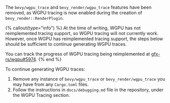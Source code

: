 The `bevy/wgpu_trace` and `bevy_render/wgpu_trace` features have been removed, as WGPU tracing is now enabled during the creation of `bevy_render::RenderPlugin`.

{% callout(type="info") %}
At the time of writing, WGPU has not reimplemented tracing support, so WGPU tracing will not currently work. However, once WGPU has reimplemented tracing support, the steps below should be sufficient to continue generating WGPU traces.

You can track the progress of WGPU tracing being reimplemented at [gfx-rs/wgpu#5974](https://github.com/gfx-rs/wgpu/issues/5974).
{% end %}

To continue generating WGPU traces:

1. Remove any instance of `bevy/wgpu_trace` or `bevy_render/wgpu_trace` you may have from any `Cargo.toml` files.
2. Follow the instructions in `docs/debugging.md` file in the repository, under the WGPU Tracing section.
